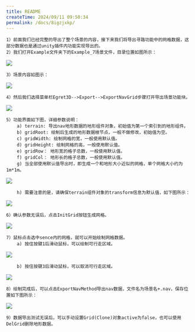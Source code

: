 ```yaml
---
title: README
createTime: 2024/09/11 09:50:34
permalink: /docs/8igzjxkp/
---
```



	1）前面我们已经完整的导出了整个场景的内容，接下来我们将导出寻路功能中的网格数据，这部分数据也是通过unity插件内功能实现导出的。
	2）我们打开Example文件夹下的Example_7场景文件，目录位置如图所示：

![](Img_1.png)

	3）场景内容如图示：

![](Img_2.png)

	4）然后我们选择菜单栏Egret3D-->Export-->ExportNavGrid步骤打开导出场景功能块。

![](Img_3.png)
	
	5）功能界面如下图，详细参数说明：
		a) terrain: 导出nav地形数据的地形组件对象，初始值为第一个索引到的地形组件。
		b) gridRoot: 绘制后生成的地形数据根节点，一般不做修改，初始值为空。
		c) gridWidth: 绘制网格的宽，一般使用默认值。
		d) gridHeight: 绘制网格的高，一般使用默认值。
		e) gridRow： 地形宽的格子总数，一般使用默认值。
		f) gridCol： 地形长的格子总数，一般使用默认值。
		g) 当全部使用默认值导出时，即生成一个和地形大小近似的网格，单个网格大小约为1m*1m。
		
![](Img_4.png)
	
		h) 需要注意的是，请确保terrain组件对象的transform信息为默认值，如下图所示：

![](Img_5.png)

	6）确认参数无误后，点击InitGrid按钮生成网格。

![](Img_6.png)

	7）鼠标点击选中sence内的网格，就可以开始绘制网格数据。
		a) 按住按键1后滑动鼠标，可以绘制可行走区域。

![](Img_7.gif)

		b) 按住按键3后滑动鼠标，可以取消可行走区域。

![](Img_8.gif)

	8）绘制完成后，可以点击ExportNavMethod导出nav数据，文件名为场景名+.nav，保存位置如下图所示：

![](Img_9.png)

	9）数据导出测试无误后，可以手动设置Grid(Clone)对象active为false，也可以使用DelGrid删除地形数据。